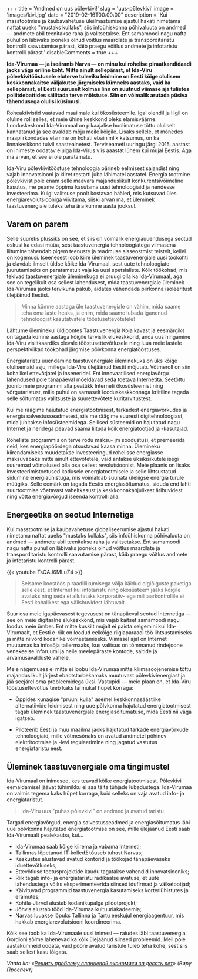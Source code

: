 +++
title = 'Andmed on uus põlevkivi!'
slug = 'uus-p6levkivi'
image = 'images/kivi.jpg'
date = "2019-02-16T00:00:00"
description = 'Kui masstootmise ja kaubavahetuse üleilmastumise ajastul hakati nimetama naftat uueks "mustaks kullaks", siis infoühiskonna põhivaluuta on andmed — andmete abil teenitakse raha ja valitsetakse. Ent samamoodi nagu nafta puhul on läbivaks jooneks olnud võitlus maardlate ja transporditaristu kontrolli saavutamise pärast, käib praegu võitlus andmete ja infotaristu kontrolli pärast.'
disableComments = true
+++

__Ida-Virumaa — ja iseäranis Narva — on minu kui rohelise piraatkandidaadi jaoks väga eriline koht. Mitte ainult sellepärast, et Ida-Viru põlevkivitööstusele eluterve tuleviku leidmine on Eesti kõige olulisem keskkonnakaitse väljakutse järgmiseks kümneks aastaks, vaid ka sellepärast, et Eesti suuruselt kolmas linn on suutnud viimase aja tulistes poliitdebattides säilitada terve mõistuse. Siin on võimalik arutada püsiva tähendusega olulisi küsimusi.__

Roheaktivistid vaatavad maailmale kui ökosüsteemile. Igal olendil ja liigil on oluline roll selles, et meie ühine keskkond oleks elamisväärne. Looduskeskond Ida-Virumaal on pikaajalise hoolimatuse tõttu oluliselt kannatanud ja see avaldab mõju meile kõigile. Lisaks sellele, et mõnedes maapiirkondades elamine on kohati ebainimlik katsumus, on ka linnakeskkond tulvil saasteainetest. Terviseameti uuringu järgi 2015. aastast on inimeste oodatav eluiga Ida-Virus viis aaastat lühem kui mujal Eestis. Aga ma arvan, et see ei ole paratamatu.

Ida-Viru põlevkivitööstuse tehnoloogia pärineb eelmisest sajandist ning vajab innovatsiooni ja kiiret restarti juba lähimatel aastatel. Energia tootmine põlevkivist pole enam selle maavara majanduslikult konkurentsivõimeline kasutus, me peame õppima kasutama uusi tehnoloogiaid ja nendesse investeerima. Kuigi valitsuse poolt kostavad hääled, mis kutsuvad üles energiarevolutsiooniga viivitama, siiski arvan ma, et üleminek taastuvenergiale tuleks teha ära kümne aasta jooksul.

## Varem on parem

Selle suureks plussiks on see, et siis on võimalik energiauuendusega seotud oskusi ka edasi müüa, sest taastuvenergia tehnoloogiatega viimasena liitumine tähendab pigem teenuste ja teadmuse sisseostmist teistelt, kellel on kogemusi. Iseenesest loob kiire üleminek taastuvenergiale uusi töökohti ja elavdab ilmselt üldse kõike Ida-Virumaal, sest uute tehnoloogiate juurutamiseks on paratamatult vaja ka uusi spetsialiste. Kõik töökohad, mis tekivad taastuvenergiale üleminekuga ei pruugi olla ka Ida-Virumaal, aga see on tegelikult osa sellest lahendusest, mida taastuvenergiale üleminek Ida-Virumaa jaoks tervikuna pakub, aidates vähendada piirkonna isoleeritust ülejäänud Eestist.

> Minna kümne aastaga üle taastuvenergiale on vähim, mida saame teha oma laste heaks, ja enim, mida saame lubada iganenud tehnoloogiat kasutatvatele tööstusettevõtetele!

Lähtume üleminekul üldjoontes Taastuvenergia Koja kavast ja eesmärgiks on tagada kümne aastaga kõigile tervislik elukeskkond, anda uus hingamine Ida-Viru visiitkaardiks olevale tööstusettevõtlusele ning luua meie lastele perspektiviikad töökohad järgmise põlvkonna energiatööstuses.

Energiataristu uuendamine taastuvenergiale üleminekuks on üks kõige olulisemaid asju, millega Ida-Viru ülejäänud Eestit mõjutab. Võtmeroll on siin kohalikel ettevõtjatel ja inseneridel. Ent innovaatilised energiavõrgu lahendused pole tänapäeval mõeldavad seda toetava Internetita. Seetõttu joonib meie programmi alla peatükk Interneti ökosüsteemist ning võrgutaristust, mille puhul on sarnaselt looduskeskkonnaga kriitiline tagada selle sõltumatus valitsuste ja suurettevõtete kuritarvitustest.

Kui me räägime hajutatud energiatootmisest, tarkadest energiavõrkudes ja energia salvestusseadmetest, siis me räägime suuresti digitehnoloogiast, mida juhitakse infosüsteemidega. Sellised süsteemid on hajutatud nagu Internet ja nendega peavad saama liituda kõik energiatootjad ja -kasutajad.

Roheliste programmis on terve rodu maksu- jm soodustusi, et premeerida neid, kes energiapöördega otsustavad kaasa minna. Ülemineku kiirendamiseks muudetakse investeeringud rohelisse energiasse maksuvabaks mitte ainult ettevõtetele, vaid antakse üksikisikutele isegi suuremad võimalused olla osa sellest revolutsioonist. Meie plaanis on lisaks investeerimistoetused kodusele energiatootmisele ja selle lihtsustatud sidumine energiaühistuga, mis võimaldab suunata üleliigse energia turule müügiks. Selle eemärk on tagada Eestis energiasõltumatus, siduda end lahti suurtootmise võetavast vaheltkasust ja keskkonnakahjulikest ärihuvidest ning võtta energiavõrgud iseenda kontrolli alla.

## Energeetika on seotud Internetiga

Kui masstootmise ja kaubavahetuse globaliseerumise ajastul hakati nimetama naftat uueks "mustaks kullaks", siis infoühiskonna põhivaluuta on andmed — andmete abil teenitakse raha ja valitsetakse. Ent samamoodi nagu nafta puhul on läbivaks jooneks olnud võitlus maardlate ja transporditaristu kontrolli saavutamise pärast, käib praegu võitlus andmete ja infotaristu kontrolli pärast.

{{< youtube TsQAJ6MLuZ4 >}}

> Seisame koostöös piraadiliikumisega välja käidud digiõiguste paketiga selle eest, et Internet kui infotaristu ning ökosüsteem jääks kõigile avatuks ning seda ei allutataks korporatiiv- ega militaarkontrollile ei Eesti kohalikest ega välishuvidest lähtuvalt.

Suur osa meie igapäevasest tegevusest on tänapäeval seotud Internetiga — see on meie digitaalne elukeskkond, mis vajab kaitset samamoodi nagu loodus meie ümber. Ent mitte kuskilt mujalt ei paista selgemini kui Ida-Virumaalt, et Eesti e-riik on loodud eelkõige riigiaparaadi töö lihtsustamiseks ja mitte niivõrd kodanike võimestamiseks. Viimasel ajal on Internet muutumas ka infosõja tallermaaks, kus valitsus on tõmmanud rindejoone venekeelse inforuumi ja neile meelepäraste kontode, saitide ja arvamusavalduste vahele.

Meie nägemuses ei mitte ei loobu Ida-Virumaa mitte kliimasoojenemise tõttu majanduslikult järjest ebaotstarbekamaks muutuvast põlevkivienergiast ja jää seejärel oma probleemidega üksi. Vastupidi — meie plaan on, et Ida-Viru tööstusettevõtlus teeb kaks tarmukat hüpet korraga:

* Õppides kunagise "pruuni kulla" asemel keskkonnasäästlike alternatiivide leidmisest ning uue põlvkonna hajutatud energiatootmisest tagab üleminek taastuvenergiale energiasõltumatuse, mida Eesti nii väga igatseb.

* Piloteerib Eesti ja muu maailma jaoks hajutatud tarkade energiavõrkude tehnoloogiaid, mille võtmesõnaks on avatud andmetel põhinev elektritootmise ja -levi reguleerimine ning jagatud vastutus energiataristu eest.

## Üleminek taastuvenergiale oma tingimustel

Ida-Virumaal on inimesed, kes teavad kõike energiatootmisest. Põlevkivi eemaldamisel jäävat tühimikku ei saa täita tühjade lubadustega. Ida-Virumaa on valmis tegema kaks hüpet korraga, kuid selleks on vaja avatud info- ja energiataristut.

> Ida-Viru uus "puhas põlevkivi" on andmed ja avatud taristu.

Targad energiavõrgud, energia salvestusseadmed ja energiasõltumatus läbi uue põlvkonna hajutatud energiatootmise on see, mille ülejäänud Eesti saab Ida-Virumaalt pealekauba, kui...

* Ida-Virumaa saab kõige kiirema ja vabama Interneti;
* Tallinnas lõpetanud IT-kolledž tõuseb tuhast Narvas;
* Keskustes alustavad avatud kontorid ja töökojad tänapäevaseks iduettevõtluseks;
* Ettevõtluse toetusprojektide kaudu tagatakse vahendid innovatsiooniks;
* Riik tagab info- ja energiataristu radikaalse avatuse, et uute lahendustega võiks eksperimenteerida siinsed idufirmad ja väiketootjad;
* Käivituvad programmid taastuvenergia kasutamiseks korteriühistutes ja eramutes;
* Kohtla-Järvel alustab kodanikupalga pilootprojekt;
* Jõhvis alustab tööd Ida-Virumaa kultuuriakadeemia;
* Narvas luuakse lõpuks Tallinna ja Tartu eeskujul energiaagentuur, mis hakkab energiarevolutsiooni koordineerima.

Kõik see toob ka Ida-Virumaale uusi inimesi — raiudes läbi taastuvenergia Gordioni sõlme lahenevad ka kõik ülejäänud siinsed probleemid. Meil pole aastakümneid oodata, vaid pööre avatud taristule tuleb teha kohe, sest siis saab sellest kasu lõigata.

_Vaata ka: «[Решить проблему сланцевой экономики за десять лет](http://prospekt.ee/events/12279-zelenye-estonii-428-mrt-pder-ida-virumaa.html)» (Виру Проспект)_

